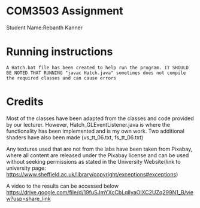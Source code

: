 # COM3503 Assignment

Student Name:Rebanth Kanner

# Running instructions
    A Hatch.bat file has been created to help run the program. IT SHOULD BE NOTED THAT RUNNING "javac Hatch.java" sometimes does not compile the required classes and can cause errors

# Credits
Most of the classes have been adapted from the classes and code provided by our lecturer. However, Hatch_GLEventListener.java is where the functionality has been implemented and is my own work.
Two additional shaders have also been made (vs_tt_06.txt, fs_tt_06.txt)

Any textures used that are not from the labs have been taken from Pixabay, where all content are released under the Pixabay license and can be used without seeking permissions as stated in the University Website(link to university page: https://www.sheffield.ac.uk/library/copyright/exceptions#exceptions)

A video to the results can be accessed below
https://drive.google.com/file/d/19fuSJmYXcCbLqlIyaOlXC2UZq299N1_B/view?usp=share_link